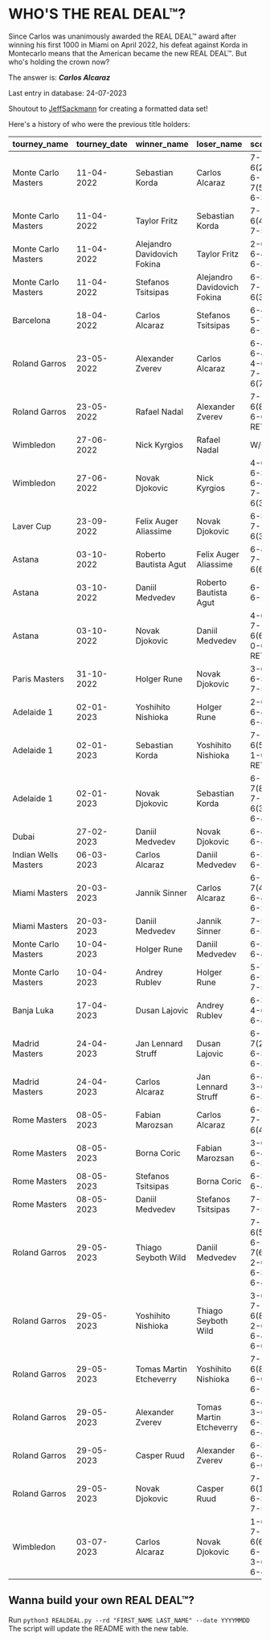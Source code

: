 # WHO'S THE REAL DEAL™?

Since Carlos was unanimously awarded the REAL DEAL™ award after winning his first 1000 in Miami on April 2022, his defeat against Korda in Montecarlo means that the American became the new REAL DEAL™. But who's holding the crown now?

The answer is: ***Carlos Alcaraz***

Last entry in database: 24-07-2023

Shoutout to [JeffSackmann](https://github.com/JeffSackmann/tennis_atp) for creating a formatted data set!

Here's a history of who were the previous title holders:

| tourney_name         | tourney_date   | winner_name                 | loser_name                  | score                     | round   |
|:---------------------|:---------------|:----------------------------|:----------------------------|:--------------------------|:--------|
| Monte Carlo Masters  | 11-04-2022     | Sebastian Korda             | Carlos Alcaraz              | 7-6(2) 6-7(5) 6-3         | R32     |
| Monte Carlo Masters  | 11-04-2022     | Taylor Fritz                | Sebastian Korda             | 7-6(4) 7-5                | R16     |
| Monte Carlo Masters  | 11-04-2022     | Alejandro Davidovich Fokina | Taylor Fritz                | 2-6 6-4 6-3               | QF      |
| Monte Carlo Masters  | 11-04-2022     | Stefanos Tsitsipas          | Alejandro Davidovich Fokina | 6-3 7-6(3)                | F       |
| Barcelona            | 18-04-2022     | Carlos Alcaraz              | Stefanos Tsitsipas          | 6-4 5-7 6-2               | QF      |
| Roland Garros        | 23-05-2022     | Alexander Zverev            | Carlos Alcaraz              | 6-4 6-4 4-6 7-6(7)        | QF      |
| Roland Garros        | 23-05-2022     | Rafael Nadal                | Alexander Zverev            | 7-6(8) 6-6 RET            | SF      |
| Wimbledon            | 27-06-2022     | Nick Kyrgios                | Rafael Nadal                | W/O                       | SF      |
| Wimbledon            | 27-06-2022     | Novak Djokovic              | Nick Kyrgios                | 4-6 6-3 6-4 7-6(3)        | F       |
| Laver Cup            | 23-09-2022     | Felix Auger Aliassime       | Novak Djokovic              | 6-3 7-6(3)                | RR      |
| Astana               | 03-10-2022     | Roberto Bautista Agut       | Felix Auger Aliassime       | 6-4 7-6(6)                | R32     |
| Astana               | 03-10-2022     | Daniil Medvedev             | Roberto Bautista Agut       | 6-1 6-1                   | QF      |
| Astana               | 03-10-2022     | Novak Djokovic              | Daniil Medvedev             | 4-6 7-6(6) 0-0 RET        | SF      |
| Paris Masters        | 31-10-2022     | Holger Rune                 | Novak Djokovic              | 3-6 6-3 7-5               | F       |
| Adelaide 1           | 02-01-2023     | Yoshihito Nishioka          | Holger Rune                 | 2-6 6-4 6-4               | R32     |
| Adelaide 1           | 02-01-2023     | Sebastian Korda             | Yoshihito Nishioka          | 7-6(5) 1-0 RET            | SF      |
| Adelaide 1           | 02-01-2023     | Novak Djokovic              | Sebastian Korda             | 6-7(8) 7-6(3) 6-4         | F       |
| Dubai                | 27-02-2023     | Daniil Medvedev             | Novak Djokovic              | 6-4 6-4                   | SF      |
| Indian Wells Masters | 06-03-2023     | Carlos Alcaraz              | Daniil Medvedev             | 6-3 6-2                   | F       |
| Miami Masters        | 20-03-2023     | Jannik Sinner               | Carlos Alcaraz              | 6-7(4) 6-4 6-2            | SF      |
| Miami Masters        | 20-03-2023     | Daniil Medvedev             | Jannik Sinner               | 7-5 6-3                   | F       |
| Monte Carlo Masters  | 10-04-2023     | Holger Rune                 | Daniil Medvedev             | 6-3 6-4                   | QF      |
| Monte Carlo Masters  | 10-04-2023     | Andrey Rublev               | Holger Rune                 | 5-7 6-2 7-5               | F       |
| Banja Luka           | 17-04-2023     | Dusan Lajovic               | Andrey Rublev               | 6-3 4-6 6-4               | F       |
| Madrid Masters       | 24-04-2023     | Jan Lennard Struff          | Dusan Lajovic               | 6-7(2) 6-3 6-3            | R32     |
| Madrid Masters       | 24-04-2023     | Carlos Alcaraz              | Jan Lennard Struff          | 6-4 3-6 6-3               | F       |
| Rome Masters         | 08-05-2023     | Fabian Marozsan             | Carlos Alcaraz              | 6-3 7-6(4)                | R32     |
| Rome Masters         | 08-05-2023     | Borna Coric                 | Fabian Marozsan             | 3-6 6-4 6-3               | R16     |
| Rome Masters         | 08-05-2023     | Stefanos Tsitsipas          | Borna Coric                 | 6-3 6-4                   | QF      |
| Rome Masters         | 08-05-2023     | Daniil Medvedev             | Stefanos Tsitsipas          | 7-5 7-5                   | SF      |
| Roland Garros        | 29-05-2023     | Thiago Seyboth Wild         | Daniil Medvedev             | 7-6(5) 6-7(6) 2-6 6-3 6-4 | R128    |
| Roland Garros        | 29-05-2023     | Yoshihito Nishioka          | Thiago Seyboth Wild         | 3-6 7-6(8) 2-6 6-4 6-0    | R32     |
| Roland Garros        | 29-05-2023     | Tomas Martin Etcheverry     | Yoshihito Nishioka          | 7-6(8) 6-0 6-1            | R16     |
| Roland Garros        | 29-05-2023     | Alexander Zverev            | Tomas Martin Etcheverry     | 6-4 3-6 6-3 6-4           | QF      |
| Roland Garros        | 29-05-2023     | Casper Ruud                 | Alexander Zverev            | 6-3 6-4 6-0               | SF      |
| Roland Garros        | 29-05-2023     | Novak Djokovic              | Casper Ruud                 | 7-6(1) 6-3 7-5            | F       |
| Wimbledon            | 03-07-2023     | Carlos Alcaraz              | Novak Djokovic              | 1-6 7-6(6) 6-1 3-6 6-4    | F       |


## Wanna build your own REAL DEAL™?

Run ```python3 REALDEAL.py --rd "FIRST_NAME LAST_NAME" --date YYYYMMDD ```
The script will update the README with the new table.
